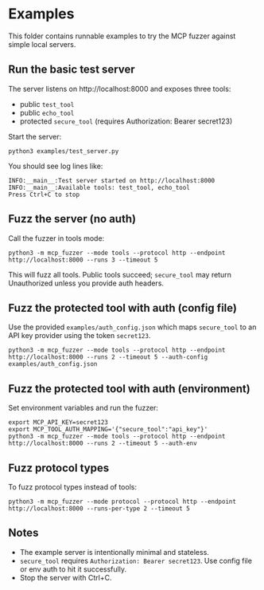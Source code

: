 Examples
========

This folder contains runnable examples to try the MCP fuzzer against simple local servers.

Run the basic test server
-------------------------

The server listens on http://localhost:8000 and exposes three tools:

- public `test_tool`
- public `echo_tool`
- protected `secure_tool` (requires Authorization: Bearer secret123)

Start the server:

```
python3 examples/test_server.py
```

You should see log lines like:

```
INFO:__main__:Test server started on http://localhost:8000
INFO:__main__:Available tools: test_tool, echo_tool
Press Ctrl+C to stop
```

Fuzz the server (no auth)
------------------------

Call the fuzzer in tools mode:

```
python3 -m mcp_fuzzer --mode tools --protocol http --endpoint http://localhost:8000 --runs 3 --timeout 5
```

This will fuzz all tools. Public tools succeed; `secure_tool` may return Unauthorized unless you provide auth headers.

Fuzz the protected tool with auth (config file)
----------------------------------------------

Use the provided `examples/auth_config.json` which maps `secure_tool` to an API key provider using the token `secret123`.

```
python3 -m mcp_fuzzer --mode tools --protocol http --endpoint http://localhost:8000 --runs 2 --timeout 5 --auth-config examples/auth_config.json
```

Fuzz the protected tool with auth (environment)
-----------------------------------------------

Set environment variables and run the fuzzer:

```
export MCP_API_KEY=secret123
export MCP_TOOL_AUTH_MAPPING='{"secure_tool":"api_key"}'
python3 -m mcp_fuzzer --mode tools --protocol http --endpoint http://localhost:8000 --runs 2 --timeout 5 --auth-env
```

Fuzz protocol types
-------------------

To fuzz protocol types instead of tools:

```
python3 -m mcp_fuzzer --mode protocol --protocol http --endpoint http://localhost:8000 --runs-per-type 2 --timeout 5
```

Notes
-----

- The example server is intentionally minimal and stateless.
- `secure_tool` requires `Authorization: Bearer secret123`. Use config file or env auth to hit it successfully.
- Stop the server with Ctrl+C.
